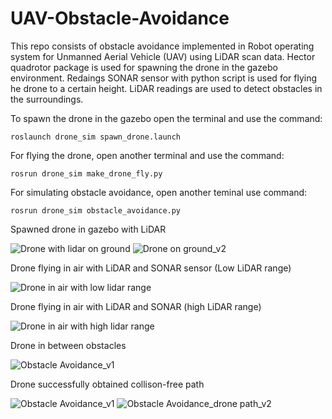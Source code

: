 # UAV-Obstacle-Avoidance

This repo consists of obstacle avoidance implemented in Robot operating system for Unmanned Aerial Vehicle (UAV) using LiDAR scan data. Hector quadrotor package is used for spawning the drone in the gazebo environment. Redaings SONAR sensor with python script is used for flying he drone to a certain height. LiDAR readings are used to detect obstacles in the surroundings.

To spawn the drone in the gazebo open the terminal and use the command:

``` roslaunch drone_sim spawn_drone.launch ```  

For flying the drone, open another terminal and use the command:

``` rosrun drone_sim make_drone_fly.py ```

For simulating obstacle avoidance, open another teminal use command:

``` rosrun drone_sim obstacle_avoidance.py ```


Spawned drone in gazebo with LiDAR 

![Drone with lidar on ground](https://user-images.githubusercontent.com/111289395/213640520-a15538ca-bde2-481c-b324-6ad92adf7b01.png)
![Drone on ground_v2](https://user-images.githubusercontent.com/111289395/213640544-66b26416-6ef3-4662-a770-50c87d7c3729.png)

Drone flying in air with LiDAR and SONAR sensor (Low LiDAR range)

![Drone in air with low lidar range](https://user-images.githubusercontent.com/111289395/213640695-fc169e2b-d3c2-41c1-b9a3-3b70ead0f8e4.png)

Drone flying in air with LiDAR and SONAR (high LiDAR range)

![Drone in air with high lidar range](https://user-images.githubusercontent.com/111289395/213640827-0476d355-b164-4dd8-b04b-5a38c9071c30.png)

Drone in between obstacles

![Obstacle Avoidance_v1](https://user-images.githubusercontent.com/111289395/213640942-f12f51fc-ddd3-40a7-986f-f405a41e4ff3.png)

Drone successfully obtained collison-free path

![Obstacle Avoidance_v1](https://user-images.githubusercontent.com/111289395/213641041-b075c28e-2fca-4289-a5f3-cbc03a856a02.png)
![Obstacle Avoidance_drone path_v2](https://user-images.githubusercontent.com/111289395/213641068-8c116990-dd09-4473-a1db-6431a3d23f10.png)


